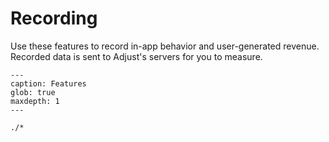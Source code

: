 # Recording

Use these features to record in-app behavior and user-generated revenue. Recorded data is sent to Adjust's servers for you to measure.

```{toctree}
---
caption: Features
glob: true
maxdepth: 1
---

./*

```
